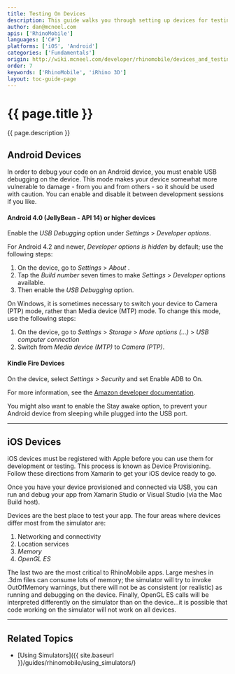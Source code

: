 ```yaml
---
title: Testing On Devices
description: This guide walks you through setting up devices for testing mobile applications.
author: dan@mcneel.com
apis: ['RhinoMobile']
languages: ['C#']
platforms: ['iOS', 'Android']
categories: ['Fundamentals']
origin: http://wiki.mcneel.com/developer/rhinomobile/devices_and_testing
order: 7
keywords: ['RhinoMobile', 'iRhino 3D']
layout: toc-guide-page
---
```


# {{ page.title }}

{{ page.description }}

## Android Devices

In order to debug your code on an Android device, you must enable USB debugging on the device. This mode makes your device somewhat more vulnerable to damage - from you and from others - so it should be used with caution. You can enable and disable it between development sessions if you like.

#### Android 4.0 (JellyBean - API 14) or higher devices

Enable the *USB Debugging* option under *Settings* > *Developer options*.

For Android 4.2 and newer, *Developer options is hidden* by default; use the following steps:

1. On the device, go to *Settings* > *About* <device>.
1. Tap the *Build number* seven times to make *Settings* > *Developer* options available.
1. Then enable the *USB Debugging* option.

On Windows, it is sometimes necessary to switch your device to Camera (PTP) mode, rather than Media device (MTP) mode. To change this mode, use the following steps:

1. On the device, go to *Settings* > *Storage* > *More options (…)* > *USB computer connection*
1. Switch from *Media device (MTP)* to *Camera (PTP)*.

#### Kindle Fire Devices

On the device, select *Settings* > *Security* and set Enable ADB to On.

For more information, see the [Amazon developer documentation](https://developer.amazon.com/sdk/fire/connect-adb.html#Connecting).

You might also want to enable the Stay awake option, to prevent your Android device from sleeping while plugged into the USB port.

---

## iOS Devices

iOS devices must be registered with Apple before you can use them for development or testing. This process is known as Device Provisioning. Follow these directions from Xamarin to get your iOS device ready to go.

Once you have your device provisioned and connected via USB, you can run and debug your app from Xamarin Studio or Visual Studio (via the Mac Build host).

Devices are the best place to test your app. The four areas where devices differ most from the simulator are:

1. Networking and connectivity
1. Location services
1. *Memory*
1. *OpenGL ES*

The last two are the most critical to RhinoMobile apps. Large meshes in .3dm files can consume lots of memory; the simulator will try to invoke OutOfMemory warnings, but there will not be as consistent (or realistic) as running and debugging on the device. Finally, OpenGL ES calls will be interpreted differently on the simulator than on the device…it is possible that code working on the simulator will not work on all devices.

---

## Related Topics

- [Using Simulators]({{ site.baseurl }}/guides/rhinomobile/using_simulators/)
